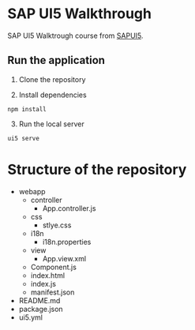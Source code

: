 # SAP UI5 Walkthrough

SAP UI5 Walktrough course from [SAPUI5](https://sapui5.hana.ondemand.com/#/topic/3da5f4be63264db99f2e5b04c5e853db).

## Run the application

1. Clone the repository

2. Install dependencies

```
npm install
```

3. Run the local server

```
ui5 serve
```

# Structure of the repository

* webapp
  * controller
    * App.controller.js
  * css
    * stlye.css
  * i18n
    * i18n.properties
  * view
    * App.view.xml
  * Component.js
  * index.html
  * index.js
  * manifest.json
* README.md
* package.json
* ui5.yml

